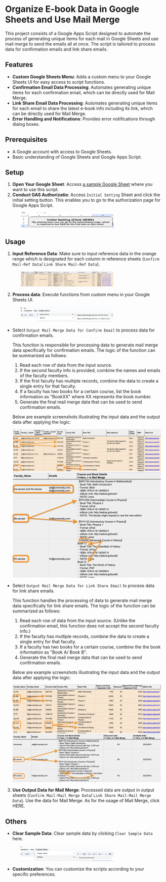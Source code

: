 # Organize E-book Data in Google Sheets and Use Mail Merge

This project consists of a Google Apps Script designed to automate the process of generating unique items for each mail in Google Sheets and use mail merge to send the emails all at once. The script is tailored to process data for confirmation emails and link share emails.

## Features

- **Custom Google Sheets Menu**: Adds a custom menu to your Google Sheets UI for easy access to script functions.
- **Confirmation Email Data Processing**: Automates generating unique items for each confirmation email, which can be directly used for Mail Merge.
- **Link Share Email Data Processing**: Automates generating unique items for each email to share the latest e-book info including its link, which can be directly used for Mail Merge.
- **Error Handling and Notifications**: Provides error notifications through dialog boxes.

## Prerequisites

- A Google account with access to Google Sheets.
- Basic understanding of Google Sheets and Google Apps Script.

## Setup

1. **Open Your Google Sheet**: Access [a sample Google Sheet](https://docs.google.com/spreadsheets/d/1mMuQSK06hIcAUcI1qW4cgD2_IKOXU9_DAR2CTj2a-a8/edit#gid=1834592607) where you want to use this script.
2. **Conduct GAS Authorizatio**: Access `Initial Setting` Sheet and click the initial setting button. This enables you to go to the authorization page for Google Apps Script.
<div style="margin-left: 50px">
  <img src="assets/initial-setting.png" alt="Initial Setting" width="300" height="50">
</div>

## Usage

1. **Input Reference Data**: Make sure to input reference data in the orange range which is designated for each column in reference sheets (`Confirm Mail-Ref Data`/ `Link Share Mail-Ref Data`).
<div style="margin-left: 50px">
  <img src="assets/input-ref-data.png" alt="Initial Setting" width="300" height="50">
</div>

2. **Process data**: Execute functions from custom menu in your Google Sheets UI.
<div style="margin-left: 50px">
  <img src="assets/output-data.png" alt="Initial Setting" width="300" height="50">
</div>

  - Select `Output Mail Merge Data for Confirm Email` to process data for confirmation emails.

    This function is responsible for processing data to generate mail merge data specifically for confirmation emails. The logic of the function can be summarized as follows:

    1. Read each row of data from the input source.
    2. If the second faculty info is provided, combine the names and emails of the faculty members.
    3. If the first faculty has multiple records, combine the data to create a single entry for that faculty.
    4. If a faculty has two books for a certain course, list the book information as "BookXX" where XX represents the book number.
    5. Generate the final mail merge data that can be used to send confirmation emails.

    Below are example screenshots illustrating the input data and the output data after applying the logic:

    ![Input Data](assets/ref-data-confirm.png)
    ![Output Data](assets/output-data-confirm.png)

  - Select `Output Mail Merge Data for Link Share Email` to process data for link share emails.

    This function handles the processing of data to generate mail merge data specifically for link share emails. The logic of the function can be summarized as follows:

    1. Read each row of data from the input source. (Unlike the confirmation email, this function does not accept the second faculty info.)
    2. If the faculty has multiple records, combine the data to create a single entry for that faculty.
    3. If a faculty has two books for a certain course, combine the the book information as "Book A/ Book B".
    4. Generate the final mail merge data that can be used to send confirmation emails.

    Below are example screenshots illustrating the input data and the output data after applying the logic:

    ![Input Data](assets/ref-data-elink.png)
    ![Output Data](assets/output-data-elink.png)
3. **Use Output Data for Mail Merge**: Processed data are output in output sheets (`Confirm Mail-Mail Merge Data`/ `Link Share Mail-Mail Merge Data`). Use the data for Mail Merge. As for the usage of Mail Merge, click HERE.


## Others

- **Clear Sample Data**: Clear sample data by clicking `Clear Sample Data` here.
<div style="margin-left: 50px">
  <img src="assets/clear-sample-data.png" alt="Initial Setting" width="300" height="50">
</div>

- **Customization**: You can customize the scripts according to your specific preferences.
